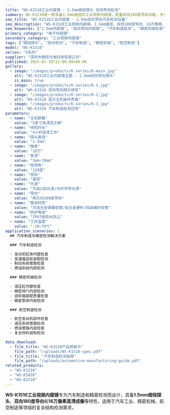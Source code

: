 ```yaml
---
title: "WS-K1510工业内窥镜 - 1.5mm细径探头 双向导向检测"
summary: WS-K1510是一款具备1.5mm细径的工业视频内窥镜，配备双向180度导向功能，专为汽车制造和精密检测设计，广泛应用于汽车工业、精密机械、航空制造等复杂结构检测场景。
seo_title: "WS-K1510工业内窥镜 - 1.5mm双向导向汽车检测设备"
seo_description: "WS-K1510工业视频内窥镜，1.5mm细径、双向180度导向、16万像素、多种管材可选，专为汽车制造检测设计，适用于汽车工业、精密机械、航空制造检查。"
seo_keywords: ["1.5mm内窥镜", "双向导向内窥镜", "汽车制造检测", "精密机械检查", "航空制造检测", "复杂结构检测"]
primary_category: "电子内窥镜"
secondary_category: "工业视频内窥镜"
tags: ["细径探头", "双向导向", "汽车制造", "精密机械", "航空制造"]
model: "WS-K1510"
series: "K系列"
supplier: "深圳市微视光电科技有限公司"
published: 2025-01-10T12:00:00+08:00
gallery:
  - image: "/images/products/K-series/K-main.jpg"
    alt: "WS-K1510工业内窥镜主图 - 1.5mm双向导向探头"
    is_main: true
  - image: "/images/products/K-series/K-1.jpg"
    alt: "WS-K1510 双向导向探头特写"
  - image: "/images/products/K-series/K-2.jpg"
    alt: "WS-K1510 显示主机操作界面"
  - image: "/images/products/K-series/K-3.jpg"
    alt: "WS-K1510 汽车制造检测应用"
parameters:
  - name: "主机屏幕"
    value: "5英寸高清显示屏"
  - name: "待机时长"
    value: "4小时连续工作"
  - name: "探头直径"
    value: "1.5mm"
  - name: "像素"
    value: "16万"
  - name: "景深"
    value: "3mm~70mm"
  - name: "视场角"
    value: "120度"
  - name: "视向"
    value: "直视"
  - name: "光源"
    value: "可选LED光源/光纤传导光源"
  - name: "导向"
    value: "两方向180度导向"
  - name: "管线材质"
    value: "可选合金弹簧软管/钛合金硬杆/钨丝编织软管"
  - name: "防护等级"
    value: "IP67级防水防尘"
  - name: "工作温度"
    value: "-20~70℃"
application_scenarios: |
  ## 汽车制造与精密检测解决方案

  ### 汽车制造检测

  - 发动机缸体内壁检查
  - 变速箱齿轮装配检测
  - 制动系统管路检查
  - 燃油系统内部检测

  ### 精密机械检测

  - 液压缸内壁检查
  - 精密阀门内部检测
  - 齿轮箱装配质量检查
  - 精密泵体内部检测

  ### 航空制造检测

  - 航空发动机部件检查
  - 液压系统管路检测
  - 燃油管路内部检查
  - 复合材料结构检测

data_download:
  - file_title: "WS-K1510产品规格书"
    file_path: "/uploads/WS-K1510-spec.pdf"
  - file_title: "汽车制造检测指南"
    file_path: "/uploads/automotive-manufacturing-guide.pdf"
related_products:
  - "WS-K1210"
  - "WS-K1810"
  - "WS-K2210"
---
```


**WS-K1510工业视频内窥镜**专为汽车制造和精密检测而设计，具备**1.5mm细径探头**、**双向180度导向**和**16万像素高清成像**等特性，适用于汽车工业、精密机械、航空制造等领域的复杂结构检测需求。
